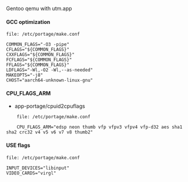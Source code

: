 Gentoo qemu with utm.app

#### GCC optimization

    file: /etc/portage/make.conf

    COMMON_FLAGS="-O3 -pipe"
    CFLAGS="${COMMON_FLAGS}"
    CXXFLAGS="${COMMON_FLAGS}"
    FCFLAGS="${COMMON_FLAGS}"
    FFLAGS="${COMMON_FLAGS}"
    LDFLAGS="-Wl,-O2 -Wl,--as-needed"
    MAKEOPTS="-j8"
    CHOST="aarch64-unknown-linux-gnu"

#### CPU_FLAGS_ARM

- app-portage/cpuid2cpuflags

```
    file: /etc/portage/make.conf

    CPU_FLAGS_ARM="edsp neon thumb vfp vfpv3 vfpv4 vfp-d32 aes sha1 sha2 crc32 v4 v5 v6 v7 v8 thumb2"
```

#### USE flags

    file: /etc/portage/make.conf

    INPUT_DEVICES="libinput"
    VIDEO_CARDS="virgl"

